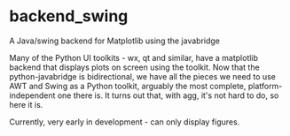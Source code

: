# backend_swing
A Java/swing backend for Matplotlib using the javabridge

Many of the Python UI toolkits - wx, qt and similar, have a matplotlib backend that displays plots on screen using the
toolkit. Now that the python-javabridge is bidirectional, we have all the pieces we need to use AWT and Swing as a Python
toolkit, arguably the most complete, platform-independent one there is. It turns out that, with agg, it's not hard to
do, so here it is.

Currently, very early in development - can only display figures.
